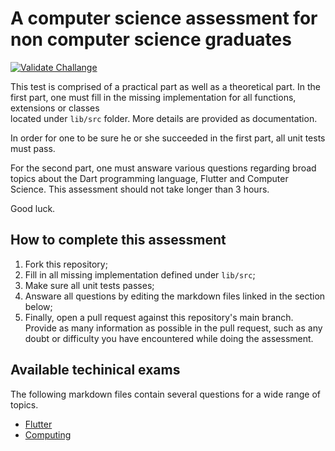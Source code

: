# A computer science assessment for non computer science graduates

[![Validate Challange](https://github.com/BrunoGiacoboPinto/challange/actions/workflows/dart.yml/badge.svg)](https://github.com/BrunoGiacoboPinto/challange/actions/workflows/dart.yml)

This test is comprised of a practical part as well as a theoretical part. In the first part,
one must fill in the missing implementation for all functions, extensions or classes  
located under `lib/src` folder. More details are provided as documentation.

In order for one to be sure he or she succeeded in the first part, all unit tests must pass.

For the second part, one must answare various questions regarding broad topics about the Dart programming language, Flutter and Computer Science. This assessment should not take longer than 3 hours.

Good luck.

## How to complete this assessment

1. Fork this repository;
2. Fill in all missing implementation defined under `lib/src`;
3. Make sure all unit tests passes;
4. Answare all questions by editing the markdown files linked in the section below;
5. Finally, open a pull request against this repository's main branch. Provide as many information as possible in the pull request, such as any doubt or difficulty you have encountered while doing the assessment.

## Available techinical exams

The following markdown files contain several questions for a wide range of topics.

* [Flutter](https://github.com/BrunoGiacoboPinto/challange/blob/main/exam/flutter.md)
* [Computing](https://github.com/BrunoGiacoboPinto/challange/blob/main/exam/general.md)
  
